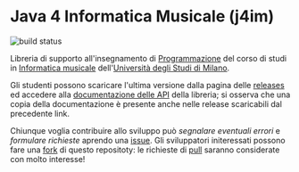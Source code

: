 Java 4 Informatica Musicale (j4im)
==================================

![build status](https://travis-ci.org/mapio/j4im.svg?branch=master)

Libreria di supporto all'insegnamento di
[Programmazione](http://boldi.di.unimi.it/Corsi/Mus2014/) del corso di studi
in [Informatica
musicale](http://www.ccdinf.unimi.it/it/corsiDiStudio/2015/F3Xof2/)
dell'[Università degli Studi di Milano](http://www.unimi.it/).

Gli studenti possono scaricare l'ultima versione dalla pagina delle
[releases](https://github.com/mapio/j4im/releases) ed accedere alla
[documentazione delle API](http://mapio.github.io/j4im) della libreria; si
osserva che una copia della documentazione è presente anche nelle release
scaricabili dal precedente link.

Chiunque voglia contribuire allo sviluppo può *segnalare eventuali errori* e
*formulare richieste* aprendo una
[issue](https://github.com/mapio/j4im/issues). Gli sviluppatori initeressati
possono fare una [fork](https://github.com/mapio/j4im/fork) di questo
repositoty: le richieste di [pull](https://github.com/mapio/j4im/pulls)
saranno considerate con molto interesse!
